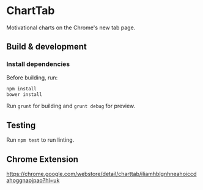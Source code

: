# ChartTab

Motivational charts on the Chrome's new tab page.

## Build & development

### Install dependencies

Before building, run:

```bash
npm install
bower install
```

Run `grunt` for building and `grunt debug` for preview.

## Testing

Run `npm test` to run linting.

## Chrome Extension

https://chrome.google.com/webstore/detail/charttab/iliamhblgnhneahoiccdahoggnapjpao?hl=uk
